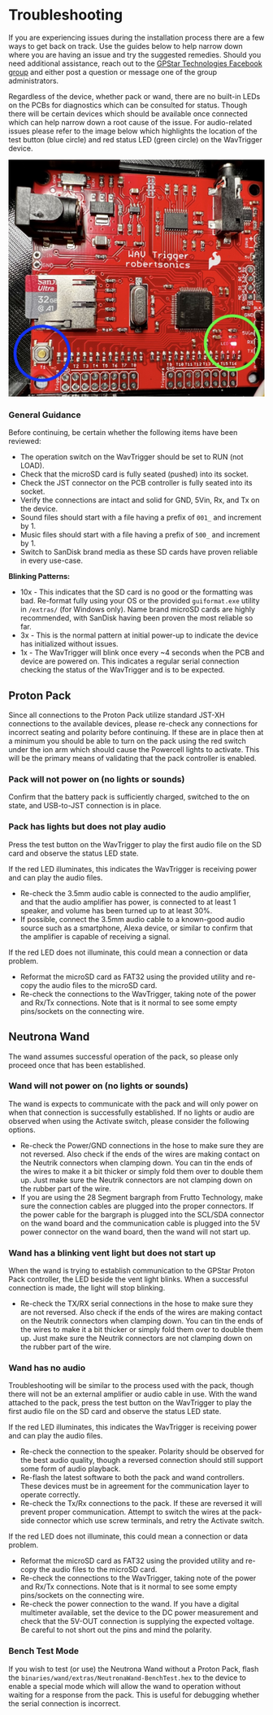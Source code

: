 # Troubleshooting

If you are experiencing issues during the installation process there are a few ways to get back on track. Use the guides below to help narrow down where you are having an issue and try the suggested remedies. Should you need additional assistance, reach out to the [GPStar Technologies Facebook group](https://www.facebook.com/groups/gpstartechnologies) and either post a question or message one of the group administrators.

Regardless of the device, whether pack or wand, there are no built-in LEDs on the PCBs for diagnostics which can be consulted for status. Though there will be certain devices which should be available once connected which can help narrow down a root cause of the issue. For audio-related issues please refer to the image below which highlights the location of the test button (blue circle) and red status LED (green circle) on the WavTrigger device.

![](images/WavTrigger_Debug.jpg)

### General Guidance

Before continuing, be certain whether the following items have been reviewed:

- The operation switch on the WavTrigger should be set to RUN (not LOAD).
- Check that the microSD card is fully seated (pushed) into its socket.
- Check the JST connector on the PCB controller is fully seated into its socket.
- Verify the connections are intact and solid for GND, 5Vin, Rx, and Tx on the device.
- Sound files should start with a file having a prefix of `001_` and increment by 1.
- Music files should start with a file having a prefix of `500_` and increment by 1.
- Switch to SanDisk brand media as these SD cards have proven reliable in every use-case.

**Blinking Patterns:**

- 10x - This indicates that the SD card is no good or the formatting was bad. Re-format fully using your OS or the provided `guiformat.exe` utility in `/extras/` (for Windows only). Name brand microSD cards are highly recommended, with SanDisk having been proven the most reliable so far.
- 3x - This is the normal pattern at initial power-up to indicate the device has initialized without issues.
- 1x - The WavTrigger will blink once every ~4 seconds when the PCB and device are powered on. This indicates a regular serial connection checking the status of the WavTrigger and is to be expected.

## Proton Pack

Since all connections to the Proton Pack utilize standard JST-XH connections to the available devices, please re-check any connections for incorrect seating and polarity before continuing. If these are in place then at a minimum you should be able to turn on the pack using the red switch under the ion arm which should cause the Powercell lights to activate. This will be the primary means of validating that the pack controller is enabled.

### Pack will not power on (no lights or sounds)

Confirm that the battery pack is sufficiently charged, switched to the on state, and USB-to-JST connection is in place.

### Pack has lights but does not play audio

Press the test button on the WavTrigger to play the first audio file on the SD card and observe the status LED state.

If the red LED illuminates, this indicates the WavTrigger is receiving power and can play the audio files.

* Re-check the 3.5mm audio cable is connected to the audio amplifier, and that the audio amplifier has power, is connected to at least 1 speaker, and volume has been turned up to at least 30%.
* If possible, connect the 3.5mm audio cable to a known-good audio source such as a smartphone, Alexa device, or similar to confirm that the amplifier is capable of receiving a signal.

If the red LED does not illuminate, this could mean a connection or data problem.

* Reformat the microSD card as FAT32 using the provided utility and re-copy the audio files to the microSD card.
* Re-check the connections to the WavTrigger, taking note of the power and Rx/Tx connections. Note that is it normal to see some empty pins/sockets on the connecting wire.


## Neutrona Wand

The wand assumes successful operation of the pack, so please only proceed once that has been established.

### Wand will not power on (no lights or sounds)

The wand is expects to communicate with the pack and will only power on when that connection is successfully established. If no lights or audio are observed when using the Activate switch, please consider the following options.

* Re-check the Power/GND connections in the hose to make sure they are not reversed. Also check if the ends of the wires are making contact on the Neutrik connectors when clamping down. You can tin the ends of the wires to make it a bit thicker or simply fold them over to double them up. Just make sure the Neutrik connectors are not clamping down on the rubber part of the wire.
* If you are using the 28 Segment bargraph from Frutto Technology, make sure the connection cables are plugged into the proper connectors. If the power cable for the bargraph is plugged into the SCL/SDA connector on the wand board and the communication cable is plugged into the 5V power connector on the wand board, then the wand will not start up.

### Wand has a blinking vent light but does not start up

When the wand is trying to establish communication to the GPStar Proton Pack controller, the LED beside the vent light blinks. When a successful connection is made, the light will stop blinking.

* Re-check the TX/RX serial connections in the hose to make sure they are not reversed. Also check if the ends of the wires are making contact on the Neutrik connectors when clamping down. You can tin the ends of the wires to make it a bit thicker or simply fold them over to double them up. Just make sure the Neutrik connectors are not clamping down on the rubber part of the wire.

### Wand has no audio

Troubleshooting will be similar to the process used with the pack, though there will not be an external amplifier or audio cable in use. With the wand attached to the pack, press the test button on the WavTrigger to play the first audio file on the SD card and observe the status LED state.

If the red LED illuminates, this indicates the WavTrigger is receiving power and can play the audio files.

* Re-check the connection to the speaker. Polarity should be observed for the best audio quality, though a reversed connection should still support some form of audio playback.
* Re-flash the latest software to both the pack and wand controllers. These devices must be in agreement for the communication layer to operate correctly.
* Re-check the Tx/Rx connections to the pack. If these are reversed it will prevent proper communication. Attempt to switch the wires at the pack-side connector which use screw terminals, and retry the Activate switch.

If the red LED does not illuminate, this could mean a connection or data problem.

* Reformat the microSD card as FAT32 using the provided utility and re-copy the audio files to the microSD card.
* Re-check the connections to the WavTrigger, taking note of the power and Rx/Tx connections. Note that is it normal to see some empty pins/sockets on the connecting wire.
* Re-check the power connection to the wand. If you have a digital multimeter available, set the device to the DC power measurement and check that the 5V-OUT connection is supplying the expected voltage. Be careful to not short out the pins and mind the polarity.

### Bench Test Mode

If you wish to test (or use) the Neutrona Wand without a Proton Pack, flash the `binaries/wand/extras/NeutronaWand-BenchTest.hex` to the device to enable a special mode which will allow the wand to operation without waiting for a response from the pack. This is useful for debugging whether the serial connection is incorrect.

